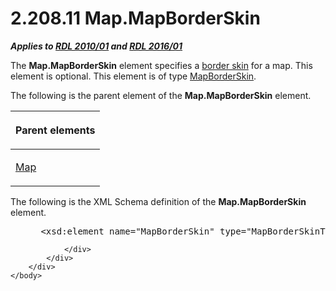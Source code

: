 <html dir="LTR" xmlns:mshelp="http://msdn.microsoft.com/mshelp" xmlns:ddue="http://ddue.schemas.microsoft.com/authoring/2003/5" xmlns:xlink="http://www.w3.org/1999/xlink" xmlns:tool="http://www.microsoft.com/tooltip">
    <head>
        <meta http-equiv="Content-Type" content="text/html; CHARSET=utf-8"></meta>
        <meta name="save" content="history"></meta>
        <title>2.208.11 Map.MapBorderSkin</title>
        <xml>
            <mshelp:toctitle title="2.208.11 Map.MapBorderSkin"></mshelp:toctitle>
            <mshelp:rltitle title="[MS-RDL]: Map.MapBorderSkin"></mshelp:rltitle>
            <mshelp:keyword index="A" term="2dddb351-a759-476c-b79c-eafbb36d4050"></mshelp:keyword>
            <mshelp:attr name="DCSext.ContentType" value="open specification"></mshelp:attr>
            <mshelp:attr name="AssetID" value="2dddb351-a759-476c-b79c-eafbb36d4050"></mshelp:attr>
            <mshelp:attr name="TopicType" value="kbRef"></mshelp:attr>
            <mshelp:attr name="DCSext.Title" value="[MS-RDL]: Map.MapBorderSkin" />
        </xml>
    </head>
    <body>
        <div id="header">
            <h1 class="heading">2.208.11 Map.MapBorderSkin</h1>
        </div>
        <div id="mainSection">
            <div id="mainBody">
                <div id="allHistory" class="saveHistory"></div>
                <div id="sectionSection0" class="section" name="collapseableSection">
                    

<p><b><i>Applies to </i></b><a href="3428e690-a348-4ec7-8a6a-8efb42d2cdee.md"><b><i>RDL 2010/01</i></b></a><b><i>
and </i></b><a href="52ce3983-2bfc-4e72-9359-42aaf5fe4509.md"><b><i>RDL 2016/01</i></b></a></p>

<p>The <b>Map.MapBorderSkin</b> element specifies a <a href="b2482b3f-74ab-4ca8-a9e5-c07955011743.md#gt_38e5e1a0-1189-42d7-a373-9f03a2cee49d">border skin</a> for a map. This
element is optional. This element is of type <a href="eb333213-45f6-46a2-8cb2-c7a6e3915e6c.md">MapBorderSkin</a>. </p>

<p>The following is the parent element of the <b>Map.MapBorderSkin</b>
element.</p>

<table>
 <thead>
  <tr>
   <th>
   <p>Parent elements</p>
   </th>
  </tr>
 </thead>
 <tr>
  <td>
  <p><a href="fd166dd8-6772-4507-b3f6-50a2b7cfd6ac.md">Map</a></p>
  </td>
 </tr>
</table>

<p>The following is the XML Schema definition of the <b>Map.MapBorderSkin</b>
element.           </p>

<dl>
<dd>
<div><pre> &lt;xsd:element name=&quot;MapBorderSkin&quot; type=&quot;MapBorderSkinType&quot; minOccurs=&quot;0&quot; /&gt;
</pre></div>
</dd></dl>


                </div>
            </div>
        </div>
    </body>
</html>